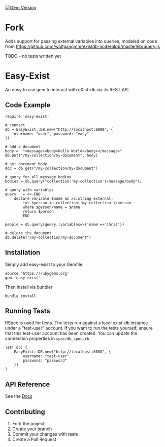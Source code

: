 [![Gem Version](https://badge.fury.io/rb/easy-exist.svg)](http://badge.fury.io/rb/easy-exist)

# Fork

 Adds support for passing external variables into queries, modeled on code from https://github.com/wolfgangmm/existdb-node/blob/master/lib/query.js

 TODO - no tests written yet

# Easy-Exist

An easy to use gem to interact with eXist-db via its REST API.


## Code Example

```
require 'easy-exist'

# connect
db = EasyExist::DB.new("http://localhost:8080", {
	username: "user", password: "easy"
})

# add a document
body =  "<message><body>Hello World</body></message>"
db.put("/my-collection/my-document", body)

# get document body
doc = db.get("/my-collection/my-document")

# query for all message bodies
bodies = db.query("collection('my-collection')/message/body");

# query with variables
query	= <<-END
    declare variable $name as xs:string external;
		for $person in collection('my-collection')/person
		where $person/name = $name
		return $person
		END

people = db.query(query,:variables=>{'name'=>'Chris'})

# delete the document
db.delete("/my-collection/my-document")
```

## Installation

Simply add easy-exist to your Gemfile

```
source 'https://rubygems.org'
gem 'easy-exist'
```

Then install via bundler

`bundle install`

## Running Tests

RSpec is used for tests.
The tests run against a local exist-db instance under a "test-user" account. If you want to run the tests yourself, ensure that this test-user account has been created. You can update the connection properties in `spec/db_spec.rb`

```
let(:db) {
    EasyExist::DB.new("http://localhost:8088", {
        username: "test-user",
        password: "password"
    })
}
```

## API Reference

See the [Docs][easy-exist-docs]

## Contributing
1. Fork the project.
2. Create your branch
3. Commit your changes with tests
4. Create a Pull Request

[easy-exist-docs]:	http://casst01.github.io/easy-exist/docs
